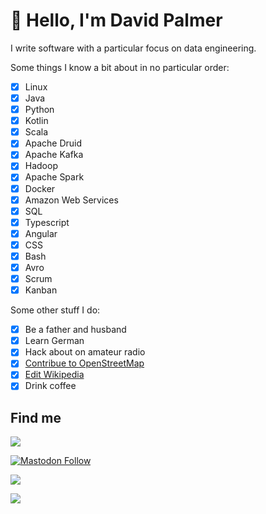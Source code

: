 # 👋 Hello, I'm David Palmer
I write software with a particular focus on data engineering.

Some things I know a bit about in no particular order:

- [x] Linux
- [x] Java
- [x] Python
- [x] Kotlin
- [x] Scala
- [x] Apache Druid
- [x] Apache Kafka
- [x] Hadoop
- [x] Apache Spark
- [x] Docker
- [x] Amazon Web Services
- [x] SQL
- [x] Typescript
- [x] Angular
- [x] CSS
- [x] Bash
- [x] Avro
- [x] Scrum
- [x] Kanban

Some other stuff I do:

- [x] Be a father and husband
- [x] Learn German
- [x] Hack about on amateur radio
- [x] [Contribue to OpenStreetMap](https://www.openstreetmap.org/user/cloventt/history#map=11/-43.4659/172.5327)
- [x] [Edit Wikipedia](https://en.wikipedia.org/wiki/Special:Contributions/Cloventt)
- [x] Drink coffee

## Find me
[![](https://img.shields.io/badge/Wikipedia-Cloventt-white?logo=wikipedia)](https://en.wikipedia.org/wiki/User:Cloventt)

[![Mastodon Follow](https://img.shields.io/mastodon/follow/110529082319118991?domain=https%3A%2F%2Fmastodon.nz)](https://mastodon.nz/@cloventt)

[![](https://img.shields.io/badge/LinkedIn-David%20Palmer-blue?logo=linkedin)](https://www.linkedin.com/in/cloventt)

[![](https://img.shields.io/badge/Website-cloventt.net-green?logo=hugo)](https://cloventt.net)

<!---
cloventt/cloventt is a ✨ special ✨ repository because its `README.md` (this file) appears on your GitHub profile.
You can click the Preview link to take a look at your changes.
--->

